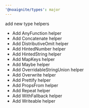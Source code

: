 ```yaml
---
'@noaignite/types': major
---
```


add new type helpers

- Add AnyFunction helper
- Add Concatenate helper
- Add DistributiveOmit helper
- Add HintedNumber helper
- Add HintedString helper
- Add MapKeys helper
- Add Maybe helper
- Add OverridableStringUnion helper
- Add Overwrite helper
- Add Prettify helper
- Add PropsFrom helper
- Add Repeat helper
- Add WithFallback helper
- Add Writeable helper
